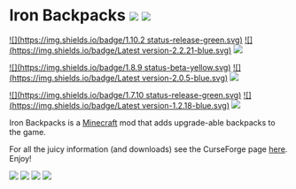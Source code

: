 # Iron Backpacks [![](http://cf.way2muchnoise.eu/full_227049_downloads.svg)](https://minecraft.curseforge.com/projects/iron-backpacks) [![](http://cf.way2muchnoise.eu/versions/For%20MC_227049_all.svg)](https://minecraft.curseforge.com/projects/iron-backpacks)

[![](https://img.shields.io/badge/1.10.2 status-release-green.svg)](https://minecraft.curseforge.com/projects/iron-backpacks/files?filter-game-version=1738749986%3A572&filter-status=1)
[![](https://img.shields.io/badge/Latest version-2.2.21-blue.svg)](https://minecraft.curseforge.com/projects/iron-backpacks/files?filter-game-version=1738749986%3A572&filter-status=1)
[![](https://img.shields.io/badge/Supported-Fully-brightgreen.svg)](https://minecraft.curseforge.com/projects/iron-backpacks/files?filter-game-version=1738749986%3A572&filter-status=1)

[![](https://img.shields.io/badge/1.8.9 status-beta-yellow.svg)](https://minecraft.curseforge.com/projects/iron-backpacks/files?filter-game-version=1738749986%3A4&filter-status=1)
[![](https://img.shields.io/badge/Latest version-2.0.5-blue.svg)](https://minecraft.curseforge.com/projects/iron-backpacks/files?filter-game-version=1738749986%3A4&filter-status=1)
[![](https://img.shields.io/badge/Supported-Nope-red.svg)](https://minecraft.curseforge.com/projects/iron-backpacks/files?filter-game-version=1738749986%3A4&filter-status=1)

[![](https://img.shields.io/badge/1.7.10 status-release-green.svg)](https://minecraft.curseforge.com/projects/iron-backpacks/files?filter-game-version=1738749986%3A5&filter-status=1)
[![](https://img.shields.io/badge/Latest version-1.2.18-blue.svg)](https://minecraft.curseforge.com/projects/iron-backpacks/files?filter-game-version=1738749986%3A5&filter-status=1)
[![](https://img.shields.io/badge/Supported-Bugfixes-green.svg)](https://minecraft.curseforge.com/projects/iron-backpacks/files?filter-game-version=1738749986%3A5&filter-status=1)

Iron Backpacks is a [Minecraft](https://minecraft.net/) mod that adds upgrade-able backpacks to the game.

For all the juicy information (and downloads) see the CurseForge page [here](http://minecraft.curseforge.com/projects/iron-backpacks). Enjoy!

![](https://github.com/gr8pefish/IronBackpacks/blob/master-1.10/src/main/resources/assets/ironbackpacks/textures/items/backpack_basic.png) ![](https://github.com/gr8pefish/IronBackpacks/blob/master-1.10/src/main/resources/assets/ironbackpacks/textures/items/backpack_iron.png) ![](https://github.com/gr8pefish/IronBackpacks/blob/master-1.10/src/main/resources/assets/ironbackpacks/textures/items/backpack_gold.png) ![](https://github.com/gr8pefish/IronBackpacks/blob/master-1.10/src/main/resources/assets/ironbackpacks/textures/items/backpack_diamond.png)





